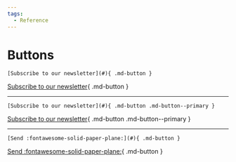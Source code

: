 ```yaml
---
tags:
  - Reference
---
```


# Buttons

``` 
[Subscribe to our newsletter](#){ .md-button }
``` 
[Subscribe to our newsletter](#){ .md-button }

***

``` 
[Subscribe to our newsletter](#){ .md-button .md-button--primary }
``` 
[Subscribe to our newsletter](#){ .md-button .md-button--primary }

***

``` 
[Send :fontawesome-solid-paper-plane:](#){ .md-button }
``` 
[Send :fontawesome-solid-paper-plane:](#){ .md-button }
